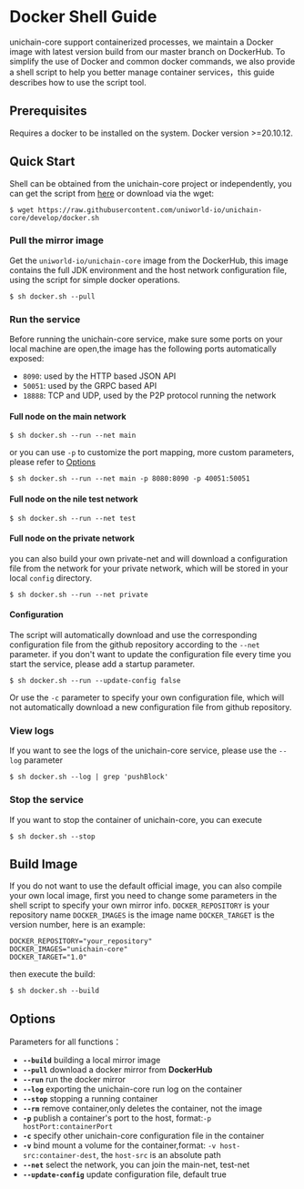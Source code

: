 # Docker Shell Guide

unichain-core support containerized processes, we maintain a Docker image with latest version build from our master branch on DockerHub. To simplify the use of Docker and common docker commands, we also provide a shell script to help you better manage container services，this guide describes how to use the script tool.


## Prerequisites

Requires a docker to be installed on the system. Docker version >=20.10.12. 


## Quick Start

Shell can be obtained from the unichain-core project or independently, you can get the script from [here](https://github.com/uniworld-io/unichain-core/docker.sh) or download via the wget:
```shell
$ wget https://raw.githubusercontent.com/uniworld-io/unichain-core/develop/docker.sh
```

### Pull the mirror image
Get the `uniworld-io/unichain-core` image from the DockerHub, this image contains the full JDK environment and the host network configuration file, using the script for simple docker operations.
```shell
$ sh docker.sh --pull
```

### Run the service
Before running the unichain-core service, make sure some ports on your local machine are open,the image has the following ports automatically exposed:
- `8090`: used by the HTTP based JSON API
- `50051`: used by the GRPC based API
- `18888`: TCP and UDP, used by the P2P protocol running the network

#### Full node on the main network

```shell
$ sh docker.sh --run --net main
```
or you can use `-p` to customize the port mapping, more custom parameters, please refer to [Options](#Options)

```shell
$ sh docker.sh --run --net main -p 8080:8090 -p 40051:50051 
```

#### Full node on the nile test network
```shell
$ sh docker.sh --run --net test
```

#### Full node on the private network
you can also build your own private-net and will download a configuration file from the network for your private network, which will be stored in your local `config` directory.
```shell
$ sh docker.sh --run --net private
```
#### Configuration
The script will automatically download and use the corresponding configuration file from the github repository according to the `--net` parameter. if you don't want to update the configuration file every time you start the service, please add a startup parameter.

```shell
$ sh docker.sh --run --update-config false
```

Or use the `-c` parameter to specify your own configuration file, which will not automatically download a new configuration file from github repository.


### View logs
If you want to see the logs of the unichain-core service, please use the `--log` parameter

```shell
$ sh docker.sh --log | grep 'pushBlock'
```
### Stop the service

If you want to stop the container of unichain-core, you can execute

```shell
$ sh docker.sh --stop
```

## Build Image

If you do not want to use the default official image, you can also compile your own local image, first you need to change some parameters in the shell script to specify your own mirror info.
`DOCKER_REPOSITORY` is your repository name
`DOCKER_IMAGES` is the image name
`DOCKER_TARGET` is the version number, here is an example:

```shell
DOCKER_REPOSITORY="your_repository"
DOCKER_IMAGES="unichain-core"
DOCKER_TARGET="1.0"
```

then execute the build:

```shell
$ sh docker.sh --build
```

## Options

Parameters for all functions：

* **`--build`** building a local mirror image
* **`--pull`** download a docker mirror from **DockerHub**
* **`--run`** run the docker mirror
* **`--log`** exporting the unichain-core run log on the container
* **`--stop`** stopping a running container
* **`--rm`** remove container,only deletes the container, not the image
* **`-p`** publish a container's port to the host, format:`-p hostPort:containerPort`
* **`-c`** specify other unichain-core configuration file in the container
* **`-v`** bind mount a volume for the container,format: `-v host-src:container-dest`, the `host-src` is an absolute path
* **`--net`** select the network, you can join the main-net, test-net
* **`--update-config`** update configuration file, default true


